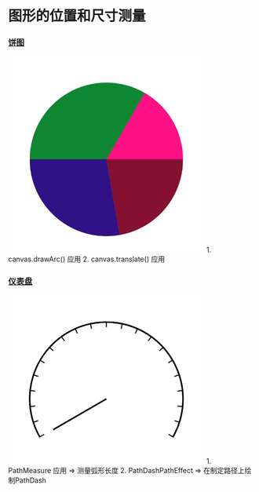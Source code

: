 # 图形的位置和尺寸测量

### [饼图](src/main/java/com/zxj/path/custom/PieView.kt)
<img src="./resources/shape_and_measure_pie.gif" style="width: 400px;" />
1. canvas.drawArc() 应用
2. canvas.translate() 应用

### [仪表盘](src/main/java/com/zxj/path/custom/DashboardView.kt)
<img src="./resources/shape_and_measure_dashboard.gif" style="width: 400px;" />
1. PathMeasure 应用 => 测量弧形长度
2. PathDashPathEffect => 在制定路径上绘制PathDash